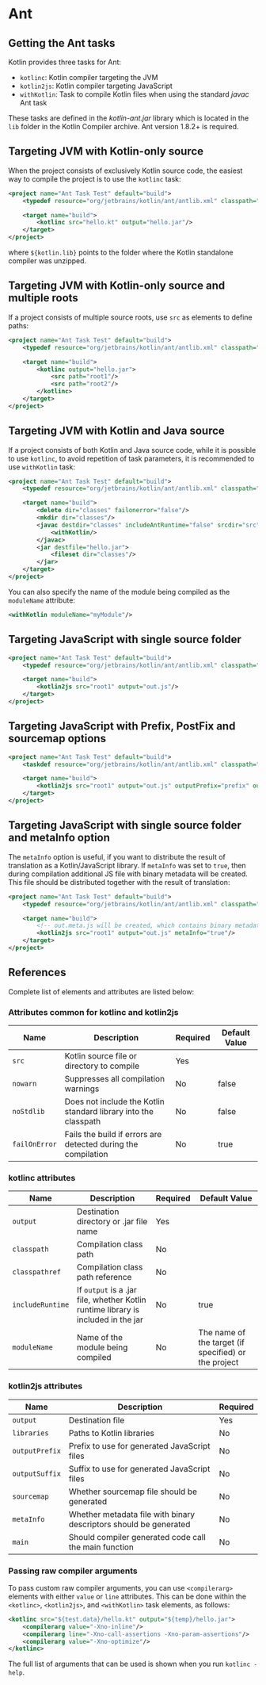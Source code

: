 # Ant

## Getting the Ant tasks

Kotlin provides three tasks for Ant:

* `kotlinc`: Kotlin compiler targeting the JVM
* `kotlin2js`: Kotlin compiler targeting JavaScript
* `withKotlin`: Task to compile Kotlin files when using the standard *javac* Ant task

These tasks are defined in the *kotlin-ant.jar* library which is located in the `lib` folder 
in the Kotlin Compiler archive. Ant version 1.8.2+ is required.

## Targeting JVM with Kotlin-only source

When the project consists of exclusively Kotlin source code, the easiest way to compile the project is to use the `kotlinc` task:

```xml
<project name="Ant Task Test" default="build">
    <typedef resource="org/jetbrains/kotlin/ant/antlib.xml" classpath="${kotlin.lib}/kotlin-ant.jar"/>

    <target name="build">
        <kotlinc src="hello.kt" output="hello.jar"/>
    </target>
</project>
```

where `${kotlin.lib}` points to the folder where the Kotlin standalone compiler was unzipped.

## Targeting JVM with Kotlin-only source and multiple roots

If a project consists of multiple source roots, use `src` as elements to define paths:

```xml
<project name="Ant Task Test" default="build">
    <typedef resource="org/jetbrains/kotlin/ant/antlib.xml" classpath="${kotlin.lib}/kotlin-ant.jar"/>

    <target name="build">
        <kotlinc output="hello.jar">
            <src path="root1"/>
            <src path="root2"/>
        </kotlinc>
    </target>
</project>
```

## Targeting JVM with Kotlin and Java source

If a project consists of both Kotlin and Java source code, while it is possible to use `kotlinc`, to avoid repetition of
task parameters, it is recommended to use `withKotlin` task:

```xml
<project name="Ant Task Test" default="build">
    <typedef resource="org/jetbrains/kotlin/ant/antlib.xml" classpath="${kotlin.lib}/kotlin-ant.jar"/>

    <target name="build">
        <delete dir="classes" failonerror="false"/>
        <mkdir dir="classes"/>
        <javac destdir="classes" includeAntRuntime="false" srcdir="src">
            <withKotlin/>
        </javac>
        <jar destfile="hello.jar">
            <fileset dir="classes"/>
        </jar>
    </target>
</project>
```

You can also specify the name of the module being compiled as the `moduleName` attribute:

```xml
<withKotlin moduleName="myModule"/>
```

## Targeting JavaScript with single source folder

```xml
<project name="Ant Task Test" default="build">
    <typedef resource="org/jetbrains/kotlin/ant/antlib.xml" classpath="${kotlin.lib}/kotlin-ant.jar"/>

    <target name="build">
        <kotlin2js src="root1" output="out.js"/>
    </target>
</project>
```

## Targeting JavaScript with Prefix, PostFix and sourcemap options

```xml
<project name="Ant Task Test" default="build">
    <taskdef resource="org/jetbrains/kotlin/ant/antlib.xml" classpath="${kotlin.lib}/kotlin-ant.jar"/>

    <target name="build">
        <kotlin2js src="root1" output="out.js" outputPrefix="prefix" outputPostfix="postfix" sourcemap="true"/>
    </target>
</project>
```

## Targeting JavaScript with single source folder and metaInfo option

The `metaInfo` option is useful, if you want to distribute the result of translation as a Kotlin/JavaScript library.
If `metaInfo` was set to `true`, then during compilation additional JS file with
binary metadata will be created. This file should be distributed together with the
result of translation:

```xml
<project name="Ant Task Test" default="build">
    <typedef resource="org/jetbrains/kotlin/ant/antlib.xml" classpath="${kotlin.lib}/kotlin-ant.jar"/>

    <target name="build">
        <!-- out.meta.js will be created, which contains binary metadata -->
        <kotlin2js src="root1" output="out.js" metaInfo="true"/>
    </target>
</project>
```

## References

Complete list of elements and attributes are listed below:

### Attributes common for kotlinc and kotlin2js

| Name | Description | Required | Default Value |
|------|-------------|----------|---------------|
| `src`  | Kotlin source file or directory to compile | Yes |  |
| `nowarn` | Suppresses all compilation warnings | No | false |
| `noStdlib` | Does not include the Kotlin standard library into the classpath | No | false |
| `failOnError` | Fails the build if errors are detected during the compilation | No | true |

### kotlinc attributes

| Name | Description | Required | Default Value |
|------|-------------|----------|---------------|
| `output`  | Destination directory or .jar file name | Yes |  |
| `classpath`  | Compilation class path | No |  |
| `classpathref`  | Compilation class path reference | No |  |
| `includeRuntime`  | If `output` is a .jar file, whether Kotlin runtime library is included in the jar | No | true  |
| `moduleName` | Name of the module being compiled | No | The name of the target (if specified) or the project |

### kotlin2js attributes

| Name | Description | Required |
|------|-------------|----------|
| `output`  | Destination file | Yes |
| `libraries`  | Paths to Kotlin libraries | No |
| `outputPrefix`  | Prefix to use for generated JavaScript files | No |
| `outputSuffix` | Suffix to use for generated JavaScript files | No |
| `sourcemap`  | Whether sourcemap file should be generated | No |
| `metaInfo`  | Whether metadata file with binary descriptors should be generated | No |
| `main`  | Should compiler generated code call the main function | No |

### Passing raw compiler arguments

To pass custom raw compiler arguments, you can use `<compilerarg>` elements with either `value` or `line` attributes.
This can be done within the `<kotlinc>`, `<kotlin2js>`, and `<withKotlin>` task elements, as follows:

```xml
<kotlinc src="${test.data}/hello.kt" output="${temp}/hello.jar">
    <compilerarg value="-Xno-inline"/>
    <compilerarg line="-Xno-call-assertions -Xno-param-assertions"/>
    <compilerarg value="-Xno-optimize"/>
</kotlinc>
```

The full list of arguments that can be used is shown when you run `kotlinc -help`.